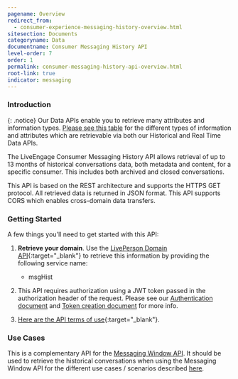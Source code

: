 ```yaml
---
pagename: Overview
redirect_from:
  - consumer-experience-messaging-history-overview.html
sitesection: Documents
categoryname: Data
documentname: Consumer Messaging History API
level-order: 7
order: 1
permalink: consumer-messaging-history-api-overview.html
root-link: true
indicator: messaging
---
```

### Introduction

{: .notice}
Our Data APIs enable you to retrieve many attributes and information types. [Please see this table](https://developers.liveperson.com/common-resources-api-data-metrics.html) for the different types of information and attributes which are retrievable via both our Historical and Real Time Data APIs.

The LiveEngage Consumer Messaging History API allows retrieval of up to 13 months of historical conversations data, both metadata and content, for a specific consumer. This includes both archived and closed conversations.

This API is based on the REST architecture and supports the HTTPS GET protocol. All retrieved data is returned in JSON format. This API supports CORS which enables cross-domain data transfers.

### Getting Started

A few things you'll need to get started with this API:

1. **Retrieve your domain**. Use the [LivePerson Domain API](agent-domain-domain-api.html){:target="_blank"} to retrieve this information by providing the following service name:

	* msgHist

2. This API requires authorization using a JWT token passed in the authorization header of the request. Please see our [Authentication document](guides-authentication-introduction.html) and [Token creation document](consumer-int-getting-started.html) for more info.

3. [Here are the API terms of use](https://www.liveperson.com/policies/apitou){:target="_blank"}.

### Use Cases

This is a complementary API for the [Messaging Window API](consumer-int-overview.html). It should be used to retrieve the historical conversations when using the Messaging Window API for the different use cases / scenarios described [here](consumer-int-overview.html#use-cases).
